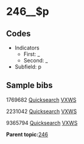 # 246\_\_$p

## Codes

-   Indicators
    -   First: \_
    -   Second: \_
-   Subfield: p

## Sample bibs

1769682 [Quicksearch](https://search.library.yale.edu/catalog/1769682) [VXWS](http://prodorbis.library.yale.edu:7014/vxws/GetHoldingsService?bibId=1769682)

2231042 [Quicksearch](https://search.library.yale.edu/catalog/2231042) [VXWS](http://prodorbis.library.yale.edu:7014/vxws/GetHoldingsService?bibId=2231042)

9365794 [Quicksearch](https://search.library.yale.edu/catalog/9365794) [VXWS](http://prodorbis.library.yale.edu:7014/vxws/GetHoldingsService?bibId=9365794)

**Parent topic:**[246](../../tags/246/246.md)

